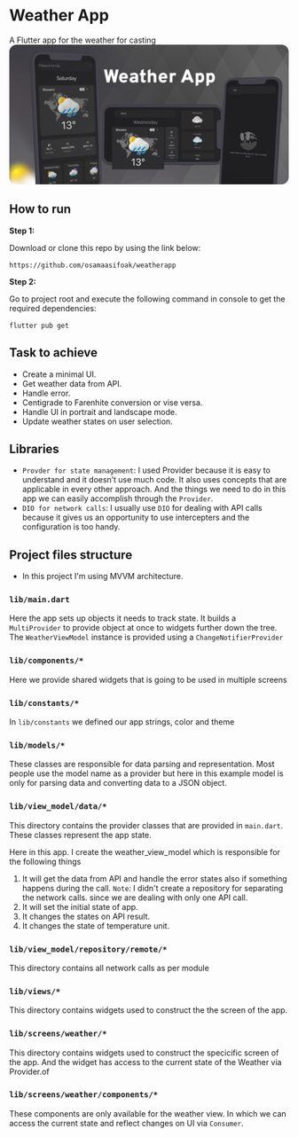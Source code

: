 # Weather App

A Flutter app for the weather for casting
![sample](app-preview.jpeg)

## How to run 

**Step 1:**

Download or clone this repo by using the link below:

```
https://github.com/osamaasifoak/weatherapp
```

**Step 2:**

Go to project root and execute the following command in console to get the required dependencies: 

```
flutter pub get 
```

## Task to achieve

* Create a minimal UI.
* Get weather data from API.
* Handle error.
* Centigrade to Farenhite conversion or vise versa.
* Handle UI in portrait and landscape mode.
* Update weather states on user selection.

## Libraries
* `Provder for state management`: I used Provider because it is easy to understand and it doesn’t use much code. It also uses concepts that are applicable in every other approach. And the things we need to do in this app we can easily accomplish through the `Provider`.
* `DIO for network calls`: I usually use `DIO` for dealing with API calls because it gives us an opportunity to use intercepters and the configuration is too handy. 

## Project files structure
* In this project I'm using MVVM architecture.
### `lib/main.dart`

Here the app sets up objects it needs to track state. It builds
a `MultiProvider` to provide object at once to widgets further down the tree. The `WeatherViewModel` instance is provided using a `ChangeNotifierProvider`

### `lib/components/*`
Here we provide shared widgets that is going to be used in multiple screens

### `lib/constants/*`
In `lib/constants` we defined our app strings, color and theme

### `lib/models/*`
These classes are responsible for data parsing and representation. 
Most people use the model name as a provider but here in this example model is only for parsing data and converting data to a JSON object.

### `lib/view_model/data/*`

This directory contains the provider classes that are provided in `main.dart`. These classes
represent the app state.

Here in this app. I create the weather_view_model which is responsible for the following things
1. It will get the data from API and handle the error states also if something happens during the call. `Note`: I didn't create a repository for separating the network calls. since we are dealing with only one API call. 
2. It will set the initial state of app.
3. It changes the states on API result.
4. It changes the state of temperature unit.

### `lib/view_model/repository/remote/*`
This directory contains all network calls as per module

### `lib/views/*`

This directory contains widgets used to construct the the screen of the app. 

### `lib/screens/weather/*`

This directory contains widgets used to construct the specicific screen of the app. And the widget has access to the current state of the Weather via Provider.of

### `lib/screens/weather/components/*`

These components are only available for the weather view. In which we can access the current state and reflect changes on UI via `Consumer`.


